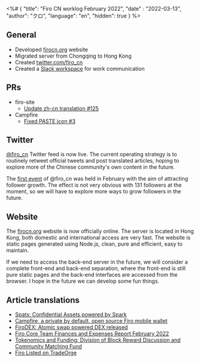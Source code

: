 <%# {
  "title": "Firo CN worklog February 2022",
  "date" : "2022-03-13",
  "author": "クロ",
  "language": "en",
  "hidden": true
} %>

## General

* Developed [firocn.org](https://firocn.org/) website
* Migrated server from Chongqing to Hong Kong
* Created [twitter.com/firo_cn](https://twitter.com/firo_cn)
* Created a [Slack workspace](https://join.slack.com/t/firocn/shared_invite/zt-13iws0fg3-pinQaR~aLrAsgTx3wfP2Tw) for work communication

## PRs

* firo-site
    * [Update zh-cn translation #125](https://github.com/firoorg/firo-site/pull/125)
* Campfire
    * [Fixed PASTE icon #3](https://github.com/cypherstack/Campfire/pull/3)

## Twitter

[@firo_cn](https://twitter.com/firo_cn) Twitter feed is now live. The current operating strategy is to routinely retweet official tweets and post translated articles, hoping to explore more of the Chinese community's own content in the future.

The [first event](https://twitter.com/firo_cn/status/1493799682048655363) of @firo_cn was held in February with the aim of attracting follower growth. The effect is not very obvious with 131 followers at the moment, so we will have to explore more ways to grow followers in the future.

## Website

The [firocn.org](https://firocn.org/) website is now officially online. The server is located in Hong Kong, both domestic and international access are very fast. The website is static pages generated using Node.js, clean, pure and efficient, easy to maintain.

If we need to access the back-end server in the future, we will consider a complete front-end and back-end separation, where the front-end is still pure static pages and the back-end interfaces are accessed from the browser. I hope in the future we can develop some fun things.

## Article translations

* [Spats: Confidential Assets powered by Spark](https://firocn.org/2022-03-07-spats-confidential-assets-lelantus-spark.html)
* [Campfire, a private by default, open source Firo mobile wallet](https://firocn.org/2022-03-01-campfire-firo-wallet.html)
* [FiroDEX: Atomic swap powered DEX released](https://firocn.org/2022-02-22-firodex-released.html)
* [Firo Core Team Finances and Expenses Report February 2022](https://firocn.org/2022-02-22-firo-core-team-finances-and-expenses-report-february-2022.html)
* [Tokenomics and Funding: Division of Block Reward Discussion and Community Matching Fund](https://firocn.org/2022-02-17-tokenomics-and-funding-division-of-block-reward-discussion-and-community-matching-fund.html)
* [Firo Listed on TradeOrge](https://firocn.org/2022-02-16-firo-tradeorge.html)
